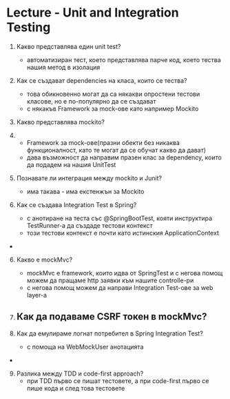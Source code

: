 # Lecture - Unit and Integration Testing

1) Какво представлява един unit test?
    - автоматизиран тест, което представлява парче код, което тества нашия метод в изолация
   
2) Как се създават dependencies на класа, които се тества?
   - това обикновенно могат да са някакви опростени тестови класове, но е по-популярно да се създават
   - с някакъв Framework за mock-ове като например Mockito
3) Какво представлява mockito?
4) - Framework за mock-ове(празни обекти без никаква функционалност, като те могат да се обучат какво да дават)
   - дава възможност да направим празен клас за dependency, които да подадем на нашия UnitTest
4) Познавате ли интеграция между mockito и Junit?
   - има такава - има екстенжън за Mockito

5) Как се създава Integration Test в Spring?
   - с анотиране на теста със @SpringBootTest, кояти инструктира TestRunner-a да създаде тестови контекст
   - този тестови контекст е почти като истинския ApplicationContext
- 
6) Какво е mockMvc?
   - mockMvc е framework, които идва от SpringTest и с негова помощ можем да пращаме http заявки към нашите controlle-ри
   - с негова помощ можем да направи Integration Test-ове за web layer-a
   
7) Как да подаваме CSRF токен в mockMvc?
   - 

8) Как да емулираме логнат потребител в Spring Integration Test?
   - с помоща на WebMockUser анотацията
- 
9) Разлика между TDD и code-first approach?
   - при TDD първо се пишат тестовете, а при code-first първо се пише кода и след това тестовете